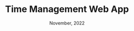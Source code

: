 ---
title: 'Time Management Web App'
date: 'November, 2022'
excerpt: 'A productivity app to keep track of where your time is being spent'
cover_image: '/images/posts/vastimeimg.png'
website: 'https://vastime.io'
---